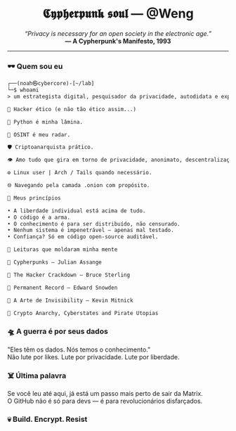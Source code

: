 <h1 align="center">
  𝕮𝖞𝖕𝖍𝖊𝖗𝖕𝖚𝖓𝖐 𝖘𝖔𝖚𝖑 — @Weng
</h1>

<p align="center">
  <em>“Privacy is necessary for an open society in the electronic age.”</em><br>
  <strong>— A Cypherpunk's Manifesto, 1993</strong>
</p>

---

### 🕶️ Quem sou eu

```txt
┌──(noah㉿cybercore)-[~/lab]
└─$ whoami
> um estrategista digital, pesquisador da privacidade, autodidata e explorador do submundo tecnológico.

🧠 Hacker ético (e não tão ético assim...)

🐍 Python é minha lâmina.

📡 OSINT é meu radar.

🛡️ Criptoanarquista prático.

👁️ Amo tudo que gira em torno de privacidade, anonimato, descentralização e resistência à vigilância.

⚙️ Linux user | Arch / Tails quando necessário.

🌐 Navegando pela camada .onion com propósito.

📜 Meus princípios

• A liberdade individual está acima de tudo.
• O código é a arma.
• O conhecimento é para ser distribuído, não censurado.
• Nenhum sistema é impenetrável — apenas mal testado.
• Confiança? Só em código open-source auditável.

🧠 Leituras que moldaram minha mente

📘 Cypherpunks – Julian Assange

📗 The Hacker Crackdown – Bruce Sterling

📕 Permanent Record – Edward Snowden

📓 A Arte de Invisibility – Kevin Mitnick

📖 Crypto Anarchy, Cyberstates and Pirate Utopias
```

### 🛸 A guerra é por seus dados
"Eles têm os dados. Nós temos o conhecimento." <br>
Não lute por likes. Lute por privacidade. Lute por liberdade.

### ☠️ Última palavra
Se você leu até aqui, já está um passo mais perto de sair da Matrix.<br>
O GitHub não é só para devs — é para revolucionários disfarçados.
###  💀 Build. Encrypt. Resist

